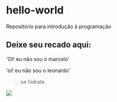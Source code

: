 # hello-world
Repositório para introdução à programação

## Deixe seu recado aqui:

'OI! eu não sou o marcelo'

'oi! eu não sou o leonardo'

> se hidrate

![](https://www.energyplus.net/sites/default/files/docs/site_v8.3.0/GettingStarted/media/ep.gif)

